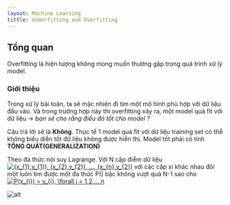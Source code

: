 ```yaml
---
layout: Machine Learning
tittle: Underfitting and Overfitting
--- 
```

## Tổng quan
Overfitting là hiện tượng không mong muốn thường gặp trong quá trình xử lý model.
### Giới thiệu
Trong xử lý bài toán, ta sẽ mặc nhiên đi tìm một mô hình phù hợp với dữ liệu đầu vào. Và trong trường hợp này thì overfitting xảy ra, một model quá fit với dữ liệu -> *bạn sẽ cho rằng điều đó tốt cho model ?*

Câu trả lời sẽ là **Không**. Thực tế 1 model quá fit với dữ liệu training set có thể không biểu diễn tốt đữ liệu không được hiển thị. Model tốt phải có tính **TỔNG QUÁT(GENERALIZATION)**
 
 Theo đa thức nội suy Lagrange. Với N cặp điểm dữ liệu 
<a href="https://www.codecogs.com/eqnedit.php?latex=(x_{1},y_{1}),&space;(x_{2},y_{2}),&space;...,&space;(x_{n},y_{2})" target="_blank"><img src="https://latex.codecogs.com/gif.latex?(x_{1},y_{1}),&space;(x_{2},y_{2}),&space;...,&space;(x_{n},y_{2})" title="(x_{1},y_{1}), (x_{2},y_{2}), ..., (x_{n},y_{2})" /></a>
với các cặp xi khác nhau đôi một luôn tìm được một đa thức P() bậc không vượt quá N-1 sao cho 
<a href="https://www.codecogs.com/eqnedit.php?latex=\inline&space;P(x_{i})&space;=&space;y_{i},&space;\forall&space;i&space;=&space;1,2,...,n" target="_blank"><img src="https://latex.codecogs.com/gif.latex?\inline&space;P(x_{i})&space;=&space;y_{i},&space;\forall&space;i&space;=&space;1,2,...,n" title="P(x_{i}) = y_{i}, \forall i = 1,2,...,n" /></a>

![alt](https://res.cloudinary.com/dominhhai/image/upload/ml/sin2pi.png)

